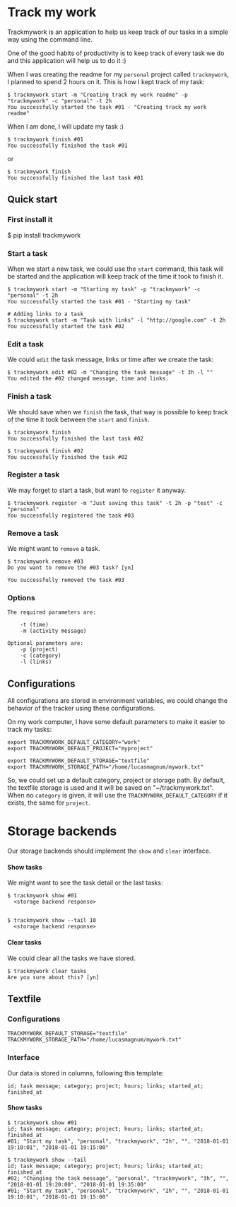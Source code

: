 # Track my work
Trackmywork is an application to help us keep track of our tasks in a simple way using the command line.

One of the good habits of productivity is to keep track of every task we do and this application will help us to do it :)

When I was creating the readme for my `personal` project called `trackmywork`, I planned to spend 2 hours on it. This is how I kept track of my task:

    $ trackmywork start -m "Creating track my work readme" -p "trackmywork" -c "personal" -t 2h
    You successfully started the task #01 - "Creating track my work readme"

When I am done, I will update my task :)

    $ trackmywork finish #01
    You successfully finished the task #01

or

    $ trackmywork finish
    You successfully finished the last task #01


## Quick start


### First install it

  $ pip install trackmywork


### Start a task
When we start a new task, we could use the `start` command, this task will be started and the application will keep track of the time it took to finish it.

    $ trackmywork start -m "Starting my task" -p "trackmywork" -c "personal" -t 2h
    You successfully started the task #01 - "Starting my task"

    # Adding links to a task
    $ trackmywork start -m "Task with links" -l "http://google.com" -t 2h
    You successfully started the task #02

### Edit a task
We could `edit` the task message, links or time after we create the task:

    $ trackmywork edit #02 -m "Changing the task message" -t 3h -l ""
    You edited the #02 changed message, time and links.


### Finish a task
We should save when we `finish` the task, that way is possible to keep track of the time it took between the `start` and `finish`.

    $ trackmywork finish
    You successfully finished the last task #02

    $ trackmywork finish #02
    You successfully finished the task #02


### Register a task
We may forget to start a task, but want to `register` it anyway.

    $ trackmywork register -m "Just saving this task" -t 2h -p "test" -c "personal"
    You successfully registered the task #03

### Remove a task
We might want to `remove` a task.

    $ trackmywork remove #03
    Do you want to remove the #03 task? [yn]

    You successfully removed the task #03

### Options

    The required parameters are:

        -t (time)
        -m (activity message)

    Optional parameters are:
        -p (project)
        -c (category)
        -l (links)


## Configurations

All configurations are stored in environment variables, we could change the behavior of the tracker using these configurations.

On my work computer, I have some default parameters to make it easier to track my tasks:

    export TRACKMYWORK_DEFAULT_CATEGORY="work"
    export TRACKMYWORK_DEFAULT_PROJECT="myproject"

    export TRACKMYWORK_DEFAULT_STORAGE="textfile"
    export TRACKMYWORK_STORAGE_PATH="/home/lucasmagnum/mywork.txt"

So, we could set up a default category, project or storage path.
By default, the textfile storage is used and it will be saved on "~/trackmywork.txt".
When no `category` is given, it will use the `TRACKMYWORK_DEFAULT_CATEGORY` if it exists, the same for `project`.

# Storage backends

Our storage backends should implement the `show` and `clear` interface.


#### Show tasks
We might want to see the task detail or the last tasks:

    $ trackmywork show #01
      <storage backend response>


    $ trackmywork show --tail 10
      <storage backend response>


#### Clear tasks
We could clear all the tasks we have stored.

    $ trackmywork clear tasks
    Are you sure about this? [yn]



## Textfile

### Configurations

    TRACKMYWORK_DEFAULT_STORAGE="textfile"
    TRACKMYWORK_STORAGE_PATH="/home/lucasmagnum/mywork.txt"


### Interface

Our data is stored in columns, following this template:

    id; task message; category; project; hours; links; started_at; finished_at


#### Show tasks

    $ trackmywork show #01
    id; task message; category; project; hours; links; started_at; finished_at
    #01; "Start my task", "personal", "trackmywork", "2h", "", "2018-01-01 19:10:01", "2018-01-01 19:15:00"

    $ trackmywork show --tail
    id; task message; category; project; hours; links; started_at; finished_at
    #02; "Changing the task message", "personal", "trackmywork", "3h", "", "2018-01-01 19:20:00", "2018-01-01 19:35:00"
    #01; "Start my task", "personal", "trackmywork", "2h", "", "2018-01-01 19:10:01", "2018-01-01 19:15:00"
